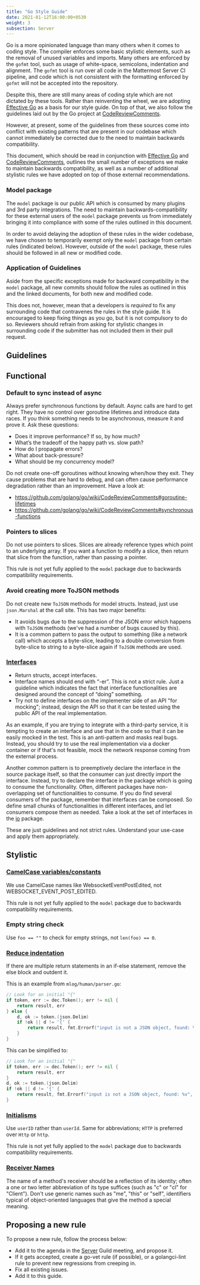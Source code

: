 ```yaml
---
title: "Go Style Guide"
date: 2021-01-12T16:00:00+0530
weight: 3
subsection: Server
---
```


Go is a more opinionated language than many others when it comes to coding style. The compiler enforces some basic stylistic elements, such as the removal of unused variables and imports. Many others are enforced by the `gofmt` tool, such as usage of white-space, semicolons, indentation and alignment. The `gofmt` tool is run over all code in the Mattermost Server CI pipeline, and code which is not consistent with the formatting enforced by `gofmt` will not be accepted into the repository.

Despite this, there are still many areas of coding style which are not dictated by these tools. Rather than reinventing the wheel, we are adopting [Effective Go](https://golang.org/doc/effective_go.html) as a basis for our style guide. On top of that, we also follow the guidelines laid out by the Go project at [CodeReviewComments](https://github.com/golang/go/wiki/CodeReviewComments).

However, at present, some of the guidelines from these sources come into conflict with existing patterns that are present in our codebase which cannot immediately be corrected due to the need to maintain backwards compatibility.

This document, which should be read in conjunction with [Effective Go](https://golang.org/doc/effective_go.html) and [CodeReviewComments](https://github.com/golang/go/wiki/CodeReviewComments), outlines the small number of exceptions we make to maintain backwards compatibility, as well as a number of additional stylistic rules we have adopted on top of those external recommendations.

### Model package

The `model` package is our public API which is consumed by many plugins and 3rd party integrations. The need to maintain backwards-compatibility for these external users of the `model` package prevents us from immediately bringing it into compliance with some of the rules outlined in this document.

In order to avoid delaying the adoption of these rules in the wider codebase, we have chosen to temporarily exempt only the `model` package from certain rules (indicated below). However, outside of the `model` package, these rules should be followed in all new or modified code.

### Application of Guidelines

Aside from the specific exceptions made for backward compatibility in the `model` package, all new commits should follow the rules as outlined in this and the linked documents, for both new and modified code.

This does not, however, mean that a developers is *required* to fix any surrounding code that contravenes the rules in the style guide. It is encouraged to keep fixing things as you go, but it is not compulsory to do so. Reviewers should refrain from asking for stylistic changes in surrounding code if the submitter has not included them in their pull request.

## Guidelines

## Functional

### Default to sync instead of async

Always prefer synchronous functions by default. Async calls are hard to get right. They have no control over goroutine lifetimes and introduce data races. If you think something needs to be asynchronous, measure it and prove it. Ask these questions:
- Does it improve performance? If so, by how much?
- What’s the tradeoff of the happy path vs. slow path?
- How do I propagate errors?
- What about back-pressure?
- What should be my concurrency model?

Do not create one-off goroutines without knowing when/how they exit. They cause problems that are hard to debug, and can often cause performance degradation rather than an improvement. Have a look at:
- https://github.com/golang/go/wiki/CodeReviewComments#goroutine-lifetimes
- https://github.com/golang/go/wiki/CodeReviewComments#synchronous-functions

### Pointers to slices

Do not use pointers to slices. Slices are already reference types which point to an underlying array. If you want a function to modify a slice, then return that slice from the function, rather than passing a pointer.

This rule is not yet fully applied to the `model` package due to backwards compatibility requirements.

### Avoid creating more ToJSON methods

Do not create new `ToJSON` methods for model structs. Instead, just use `json.Marshal` at the call site. This has two major benefits:
- It avoids bugs due to the suppression of the JSON error which happens with `ToJSON` methods (we've had a number of bugs caused by this).
- It is a common pattern to pass the output to something (like a network call) which accepts a byte-slice, leading to a double conversion from byte-slice to string to a byte-slice again if `ToJSON` methods are used.

### [Interfaces](https://github.com/golang/go/wiki/CodeReviewComments#interfaces)

- Return structs, accept interfaces.
- Interface names should end with “-er”. This is not a strict rule. Just a guideline which indicates the fact that interface functionalities are designed around the concept of “doing” something.
- Try not to define interfaces on the implementer side of an API "for mocking"; instead, design the API so that it can be tested using the public API of the real implementation.

As an example, if you are trying to integrate with a third-party service, it is tempting to create an interface and use that in the code so that it can be easily mocked in the test. This is an anti-pattern and masks real bugs. Instead, you should try to use the real implementation via a docker container or if that's not feasible, mock the network response coming from the external process.

Another common pattern is to preemptively declare the interface in the source package itself, so that the consumer can just directly import the interface. Instead, try to declare the interface in the package which is going to consume the functionality. Often, different packages have non-overlapping set of functionalities to consume. If you do find several consumers of the package, remember that interfaces can be composed. So define small chunks of functionalities in different interfaces, and let consumers compose them as needed. Take a look at the set of interfaces in the [io](https://golang.org/pkg/io/) package.

These are just guidelines and not strict rules. Understand your use-case and apply them appropriately.

## Stylistic

### [CamelCase variables/constants](https://github.com/golang/go/wiki/CodeReviewComments#mixed-caps)

We use CamelCase names like WebsocketEventPostEdited, not WEBSOCKET_EVENT_POST_EDITED.

This rule is not yet fully applied to the `model` package due to backwards compatibility requirements.

### Empty string check

Use `foo == ""` to check for empty strings, not `len(foo) == 0`.

### [Reduce indentation](https://github.com/golang/go/wiki/CodeReviewComments#indent-error-flow)

If there are multiple return statements in an if-else statement, remove the else block and outdent it.

This is an example from `mlog/human/parser.go`:

```go
// Look for an initial "{"
if token, err := dec.Token(); err != nil {
	return result, err
} else {
	d, ok := token.(json.Delim)
	if !ok || d != '{' {
		return result, fmt.Errorf("input is not a JSON object, found: %v", token)
	}
}
```

This can be simplified to:

```go
// Look for an initial "{"
if token, err := dec.Token(); err != nil {
	return result, err
}
d, ok := token.(json.Delim)
if !ok || d != '{' {
	return result, fmt.Errorf("input is not a JSON object, found: %v", token)
}
```

### [Initialisms](https://github.com/golang/go/wiki/CodeReviewComments#initialisms)

Use `userID` rather than `userId`. Same for abbreviations; `HTTP` is preferred over `Http` or `http`.

This rule is not yet fully applied to the `model` package due to backwards compatibility requirements.

### [Receiver Names](https://github.com/golang/go/wiki/CodeReviewComments#receiver-names)

The name of a method's receiver should be a reflection of its identity; often a one or two letter abbreviation of its type suffices (such as "c" or "cl" for "Client"). Don't use generic names such as "me", "this" or "self", identifiers typical of object-oriented languages that give the method a special meaning.

## Proposing a new rule

To propose a new rule, follow the process below:

- Add it to the agenda in the [Server](https://community.mattermost.com/core/channels/developers-server) Guild meeting, and propose it.
- If it gets accepted, create a go-vet rule (if possible), or a golangci-lint rule to prevent new regressions from creeping in.
- Fix all existing issues.
- Add it to this guide.
